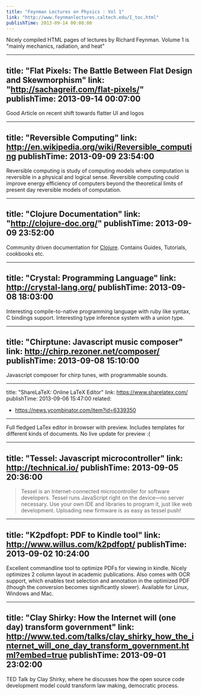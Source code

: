```yaml
---
title: "Feynman Lectures on Physics : Vol 1"
link: "http://www.feynmanlectures.caltech.edu/I_toc.html"
publishTime: 2013-09-14 00:08:00
---
```

Nicely compiled HTML pages of lectures by Richard Feynman. Volume 1 is
"mainly mechanics, radiation, and heat"

---
title: "Flat Pixels: The Battle Between Flat Design and Skewmorphism"
link: "http://sachagreif.com/flat-pixels/"
publishTime: 2013-09-14 00:07:00
---
Good Article on recent shift towards flatter UI and logos

---
title: "Reversible Computing"
link: http://en.wikipedia.org/wiki/Reversible_computing
publishTime: 2013-09-09 23:54:00
---
Reversible computing is study of computing models where
computation is reversible in a physical and logical sense.
Reversible computing could improve energy efficiency of computers
beyond the theoretical limits of present day reversible models
of computation.

---
title: "Clojure Documentation"
link: "http://clojure-doc.org/"
publishTime: 2013-09-09 23:52:00
---
Community driven documentation for [Clojure](http://clojure.org).
Contains Guides, Tutorials, cookbooks etc.

---
title: "Crystal: Programming Language"
link: http://crystal-lang.org/
publishTime: 2013-09-08 18:03:00
---
Interesting compile-to-native programming language with ruby like
syntax, C bindings support. Interesting type inference system with
a union type.

---
title: "Chirptune: Javascript music composer"
link: http://chirp.rezoner.net/composer/
publishTime: 2013-09-08 15:10:00
---
Javascript composer for chirp tunes, with programmable sounds.

---
title: "ShareLaTeX: Online LaTeX Editor"
link: https://www.sharelatex.com/
publishTime: 2013-09-06 15:47:00
related:
  - https://news.ycombinator.com/item?id=6339350
---
Full fledged LaTex editor in browser with preview. Includes templates for different
kinds of documents. No live update for preview :(

---
title: "Tessel: Javascript microcontroller"
link: http://technical.io/
publishTime: 2013-09-05 20:36:00
---
> Tessel is an Internet-connected microcontroller for software developers.
> Tessel runs JavaScript right on the device—no server necessary. Use your
> own IDE and libraries to program it, just like web development. Uploading
> new firmware is as easy as tessel push!

---
title: "K2pdfopt: PDF to Kindle tool"
link: http://www.willus.com/k2pdfopt/
publishTime: 2013-09-02 10:24:00
---
Excellent commandline tool to optimize PDFs for viewing in kindle. 
Nicely optimizes 2 column layout in academic publications. Also comes
with OCR support, which enables text selection and annotation in the
optimized PDF (though the conversion becomes significantly slower).
Available for Linux, Windows and Mac.

---
title: "Clay Shirky: How the Internet will (one day) transform government"
link: http://www.ted.com/talks/clay_shirky_how_the_internet_will_one_day_transform_government.html?embed=true
publishTime: 2013-09-01 23:02:00
---
TED Talk by Clay Shirky, where he discusses how the open source code
development model could transform law making, democratic process.
